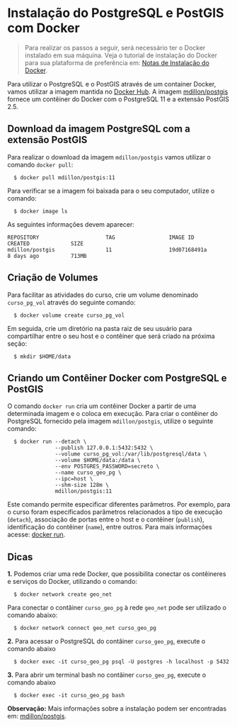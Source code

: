 # Instalação do PostgreSQL e PostGIS com Docker


> Para realizar os passos a seguir, será necessário ter o Docker instalado em sua máquina. Veja o tutorial de instalação do Docker para sua plataforma de preferência em: [Notas de Instalação do Docker](../docker/README.md).


Para utilizar o PostgreSQL e o PostGIS através de um container Docker, vamos utilizar a imagem mantida no [Docker Hub](https://hub.docker.com/r/mdillon/postgis). A imagem [mdillon/postgis](https://hub.docker.com/r/mdillon/postgis) fornece um contêiner do Docker com o PostgreSQL 11 e a extensão PostGIS 2.5.


## Download da imagem PostgreSQL com a extensão PostGIS

Para realizar o download da imagem `mdillon/postgis` vamos utilizar o comando `docker pull`:

```shell
  $ docker pull mdillon/postgis:11
```

Para verificar se a imagem foi baixada para o seu computador, utilize o comando:

```shell
  $ docker image ls
```

As seguintes informações devem aparecer:

```shell
REPOSITORY                     TAG                 IMAGE ID            CREATED             SIZE
mdillon/postgis                11                  19d07168491a        8 days ago          713MB
```


## Criação de Volumes

Para facilitar as atividades do curso, crie um volume denominado `curso_pg_vol` através do seguinte comando:

```shell
  $ docker volume create curso_pg_vol
```


Em seguida, crie um diretório na pasta raiz de seu usuário para compartilhar entre o seu host e o contêiner que será criado na próxima seção:

```shell
  $ mkdir $HOME/data
```


## Criando um Contêiner Docker com PostgreSQL e PostGIS

O comando `docker run` cria um contêiner Docker a partir de uma determinada imagem e o coloca em execução. Para criar o contêiner do PostgreSQL fornecido pela imagem `mdillon/postgis`, utilize o seguinte comando:

```shell
  $ docker run --detach \
               --publish 127.0.0.1:5432:5432 \
               --volume curso_pg_vol:/var/lib/postgresql/data \
               --volume $HOME/data:/data \
               --env POSTGRES_PASSWORD=secreto \
               --name curso_geo_pg \
               --ipc=host \
               --shm-size 128m \
               mdillon/postgis:11
```

Este comando permite especificar diferentes parâmetros. Por exemplo, para o curso foram especificados parâmetros relacionados a tipo de execução (`detach`), associação de portas entre o host e o contêiner (`publish`), identificação do contêiner (`name`), entre outros. Para mais informações acesse: [docker run](https://docs.docker.com/engine/reference/run/).


## Dicas

**1.** Podemos criar uma rede Docker, que possibilita conectar os contêineres e serviços do Docker, utilizando o comando:

```shell
  $ docker network create geo_net
```


Para conectar o contâiner `curso_geo_pg` à rede `geo_net` pode ser utilizado o comando abaixo:

```shell
  $ docker network connect geo_net curso_geo_pg
```


**2.** Para acessar o PostgreSQL do contâiner `curso_geo_pg`, execute o comando abaixo

```shell
  $ docker exec -it curso_geo_pg psql -U postgres -h localhost -p 5432
```


**3.** Para abrir um terminal bash no contâiner `curso_geo_pg`, execute o comando abaixo

```shell
  $ docker exec -it curso_geo_pg bash
```


**Observação:** Mais informações sobre a instalação podem ser encontradas em: [mdillon/postgis](https://hub.docker.com/r/mdillon/postgis/).
